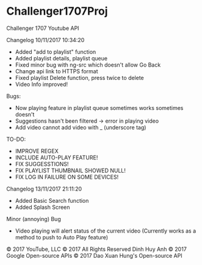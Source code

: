 # Challenger1707Proj
Challenger 1707 Youtube API

Changelog 10/11/2017 10:34:20
- Added "add to playlist" function
- Added playlist details, playlist queue
- Fixed minor bug with ng-src which doesn't allow Go Back
- Change api link to HTTPS format
- Fixed playlist Delete function, press twice to delete
- Video Info improved!


Bugs:
- Now playing feature in playlist queue sometimes works sometimes doesn't
- Suggestions hasn't been filtered -> error in playing video
- Add video cannot add video with _ (underscore tag)


TO-DO:
- IMPROVE REGEX
- INCLUDE AUTO-PLAY FEATURE!
- FIX SUGGESSTIONS!
- FIX PLAYLIST THUMBNAIL SHOWED NULL!
- FIX LOG IN FAILURE ON SOME DEVICES!





Changelog 13/11/2017 21:11:20

- Added Basic Search function
- Added Splash Screen


Minor (annoying) Bug
- Video playing will alert status of the current video (Currently works as a method to push to Auto Play feature)

© 2017 YouTube, LLC
© 2017 All Rights Reserved Dinh Huy Anh
© 2017 Google Open-source APIs
© 2017 Dao Xuan Hung's Open-source API